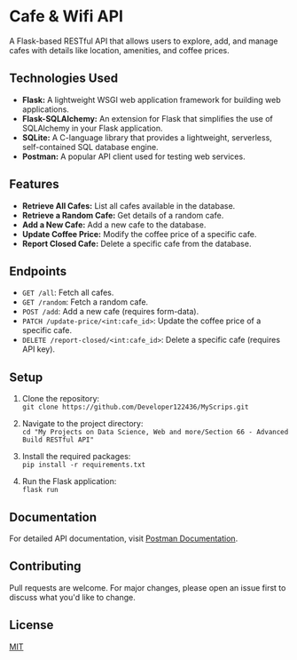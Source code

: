 # Cafe & Wifi API

A Flask-based RESTful API that allows users to explore, add, and manage cafes with details like location, amenities, and coffee prices.

## Technologies Used

- **Flask:** A lightweight WSGI web application framework for building web applications.
- **Flask-SQLAlchemy:** An extension for Flask that simplifies the use of SQLAlchemy in your Flask application.
- **SQLite:** A C-language library that provides a lightweight, serverless, self-contained SQL database engine.
- **Postman:** A popular API client used for testing web services.


## Features

- **Retrieve All Cafes:** List all cafes available in the database.
- **Retrieve a Random Cafe:** Get details of a random cafe.
- **Add a New Cafe:** Add a new cafe to the database.
- **Update Coffee Price:** Modify the coffee price of a specific cafe.
- **Report Closed Cafe:** Delete a specific cafe from the database.

## Endpoints

- `GET /all`: Fetch all cafes.
- `GET /random`: Fetch a random cafe.
- `POST /add`: Add a new cafe (requires form-data).
- `PATCH /update-price/<int:cafe_id>`: Update the coffee price of a specific cafe.
- `DELETE /report-closed/<int:cafe_id>`: Delete a specific cafe (requires API key).

## Setup

1. Clone the repository:  
   `git clone https://github.com/Developer122436/MyScrips.git`

2. Navigate to the project directory:  
   `cd "My Projects on Data Science, Web and more/Section 66 - Advanced Build RESTful API"
`

3. Install the required packages:  
   `pip install -r requirements.txt`

4. Run the Flask application:  
   `flask run`

## Documentation

For detailed API documentation, visit [Postman Documentation](<https://documenter.getpostman.com/view/8808282/2s9YC2zDNg>).

## Contributing

Pull requests are welcome. For major changes, please open an issue first to discuss what you'd like to change.

## License

[MIT](https://choosealicense.com/licenses/mit/)
